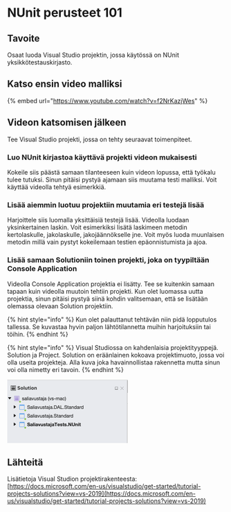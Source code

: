 # NUnit perusteet 101

## **Tavoite**

Osaat luoda Visual Studio projektin, jossa käytössä on NUnit yksikkötestauskirjasto.

## **Katso ensin video** malliksi

{% embed url="https://www.youtube.com/watch?v=f2NrKazjWes" %}

## **Videon katsomisen jälkeen**

Tee Visual Studio projekti, jossa on tehty seuraavat toimenpiteet.

### Luo NUnit kirjastoa käyttävä projekti videon mukaisesti

Kokeile siis päästä samaan tilanteeseen kuin videon lopussa, että työkalu tulee tutuksi. Sinun pitäisi pystyä ajamaan siis muutama testi malliksi. Voit käyttää videolla tehtyä esimerkkiä.

### Lisää aiemmin luotuu projektiin muutamia eri testejä lisää

Harjoittele siis luomalla yksittäisiä testejä lisää. Videolla luodaan yksinkertainen laskin. Voit esimerkiksi lisätä laskimeen metodin kertolaskulle, jakolaskulle, jakojäännökselle jne. Voit myös luoda muunlaisen metodin millä vain pystyt kokeilemaan testien epäonnistumista ja ajoa.

### Lisää samaan Solutioniin toinen projekti, joka on tyypiltään Console Application

Videolla Console Application projektia ei lisätty. Tee se kuitenkin samaan tapaan kuin videolla muutoin tehtiin projekti. Kun olet luomassa uutta projektia, sinun pitäisi pystyä siinä kohdin valitsemaan, että se lisätään olemassa olevaan Solution projektiin.

{% hint style="info" %}
Kun olet palauttanut tehtävän niin pidä lopputulos tallessa. Se kuvastaa hyvin paljon lähtötilannetta muihin harjoituksiin tai töihin.
{% endhint %}

{% hint style="info" %}
Visual Studiossa on kahdenlaisia projektityyppejä. Solution ja Project. Solution on eräänlainen kokoava projektimuoto, jossa voi olla useita projekteja. Alla kuva joka havainnollistaa rakennetta mutta sinun voi olla nimetty eri tavoin.
{% endhint %}

![Esimerkki Visual Studion projektirakenteesta.](../.gitbook/assets/vs-solution.png)

## Lähteitä

Lisätietoja Visual Studion projektirakenteesta: [https://docs.microsoft.com/en-us/visualstudio/get-started/tutorial-projects-solutions?view=vs-2019](https://docs.microsoft.com/en-us/visualstudio/get-started/tutorial-projects-solutions?view=vs-2019)



